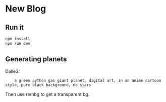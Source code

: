 # New Blog

## Run it

```bash
npm install
npm run dev
```

## Generating planets

Dalle3:

        a green python gas giant planet, digital art, in an anime cartoon style, pure black background, no stars

Then use rembg to get a transparent bg.

